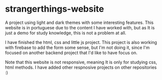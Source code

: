 # strangerthings-website
A project using light and dark themes with some interesting features. This website is in portuguese due to the content I have worked with, but as It is just a demo for study knowledge, this is not a problem at all. 

I have finished the html, css and little js project. This project is also working with firebase to add the form some sense, but I'm not doing it, since I'm focused on another backend project that I'd like to have focus on.

Note that this website is not responsive, meaning It is only for studying css, html methods. I have added other respnosive projects on other repositories :)